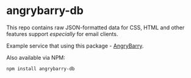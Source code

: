 angrybarry-db
=========
This repo contains raw JSON-formatted data for CSS, HTML and other features support *especially* for email clients.

Example service that using this package - [AngryBarry](http://lysyi3m.github.io/angrybarry).

Also available via NPM:
```
npm install angrybarry-db
```
